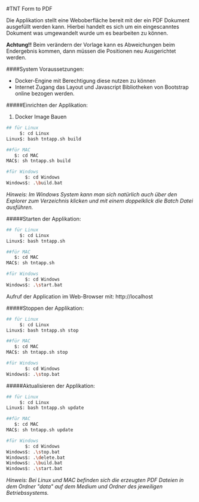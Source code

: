 #TNT Form to PDF

Die Applikation stellt eine Weboberfläche bereit mit der ein PDF Dokument ausgefüllt werden kann.
Hierbei handelt es sich um ein eingescanntes Dokument was umgewandelt wurde um es bearbeiten zu können.

**Achtung!!** Beim verändern der Vorlage kann es Abweichungen beim Endergebnis kommen, dann müssen die Positionen
neu Ausgerichtet werden.


####System Voraussetzungen:
- Docker-Engine mit Berechtigung diese nutzen zu können
- Internet Zugang das Layout und Javascript Bibliotheken von Bootstrap online bezogen werden.


#####Einrichten der Applikation:
1) Docker Image Bauen 
````bash
## für Linux
     $: cd Linux
Linux$: bash tntapp.sh build

##für MAC
   $: cd MAC
MAC$: sh tntapp.sh build

#für Windows
       $: cd Windows
Windows$: .\build.bat
````
*Hinweis: Im Windows System kann man sich natürlich auch über den Explorer zum Verzeichnis klicken und mit
        einem doppelklick die Batch Datei ausführen.*

#####Starten der Applikation:
````bash
## für Linux
     $: cd Linux
Linux$: bash tntapp.sh

##für MAC
   $: cd MAC
MAC$: sh tntapp.sh

#für Windows
       $: cd Windows
Windows$: .\start.bat
````

Aufruf der Application im Web-Browser mit: http://localhost

#####Stoppen der Applikation:

````bash
## für Linux
     $: cd Linux
Linux$: bash tntapp.sh stop

##für MAC
   $: cd MAC
MAC$: sh tntapp.sh stop

#für Windows
       $: cd Windows
Windows$: .\stop.bat
````
#####Aktualisieren der Applikation:

````bash
## für Linux
     $: cd Linux
Linux$: bash tntapp.sh update

##für MAC
   $: cd MAC
MAC$: sh tntapp.sh update

#für Windows
       $: cd Windows
Windows$: .\stop.bat
Windows$: .\delete.bat
Windows$: .\build.bat
Windows$: .\start.bat
````

*Hinweis: Bei Linux und MAC befinden sich die erzeugten PDF Dateien in dem Ordner "data" auf dem Medium und Ordner des jeweiligen Betriebssystems.*